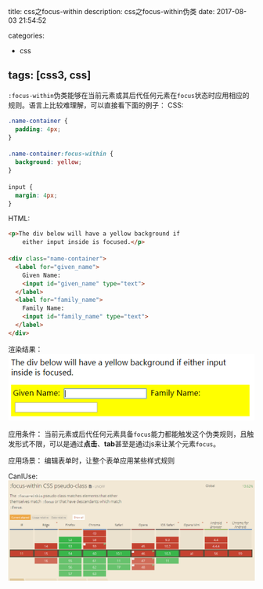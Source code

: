 title: css之focus-within
description: css之focus-within伪类
date: 2017-08-03 21:54:52

categories:
- css

tags: [css3, css]
---
`:focus-within`伪类能够在当前元素或其后代任何元素在`focus`状态时应用相应的规则。语言上比较难理解，可以直接看下面的例子：<!-- more -->
CSS:
```css
.name-container {
  padding: 4px;
}

.name-container:focus-within {
  background: yellow;
}

input {
  margin: 4px;
}
```

HTML:
```html
<p>The div below will have a yellow background if
    either input inside is focused.</p>

<div class="name-container">
  <label for="given_name">
    Given Name:
    <input id="given_name" type="text">
  </label>
  <label for="family_name">
    Family Name:
    <input id="family_name" type="text">
  </label>
</div>
```

渲染结果：
![](/images/focus-within.png)

应用条件：
当前元素或后代任何元素具备`focus`能力都能触发这个伪类规则，且触发形式不限，可以是通过**点击**、**tab**甚至是通过js来让某个元素`focus`。

应用场景：
编辑表单时，让整个表单应用某些样式规则

CanIUse:
![](/images/focus-within-caniuse.png)
